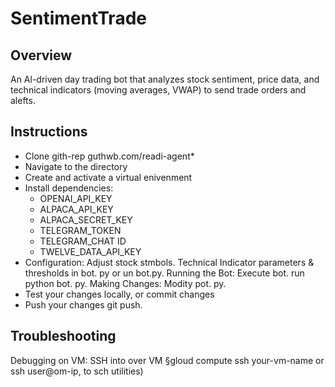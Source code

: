 # SentimentTrade
## Overview
An Al-driven day trading bot that analyzes stock sentiment, price data, and technical indicators (moving averages, VWAP) to send trade orders and alefts.
## Instructions
- Clone gith-rep guthwb.com/readi-agent*
- Navigate to the directory
- Create and activate a virtual enivenment
- Install dependencies:
  - OPENAI_API_KEY
  - ALPACA_API_KEY
  - ALPACA_SECRET_KEY
  - TELEGRAM_TOKEN
  - TELEGRAM_CHAT ID
  - TWELVE_DATA_API_KEY
- Configuration: Adjust stock stmbols. Technical Indicator parameters & thresholds in bot. py or un bot.py.
Running the Bot: Execute bot. run python bot. py.
Making Changes: Modity pot. py.
- Test your changes locally, or commit changes
- Push your changes git push.
## Troubleshooting
Debugging on VM: SSH into over VM §gloud compute ssh your-vm-name or ssh user@om-ip, to sch utilities)
